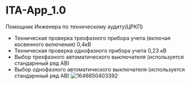 # ITA-App_1.0
Помощник Инженера по техническому аудиту(ЦРКП)
 - Техническая проверка трехфазного прибора учета (включая косвенного включения) 0,4кВ
 - Техническая проверка однофазного прибора учета 0,23 кВ
 - Выбор трехфазного автоматического выключателя (используется стандарнный ряд АВ)
 - Выбор однофазного автоматического выключателя (используется стандарнный ряд АВ)
![1646650403392](https://user-images.githubusercontent.com/9325533/157018428-481e8470-1f4d-4940-8e5c-176e583d53ac.jpg)
